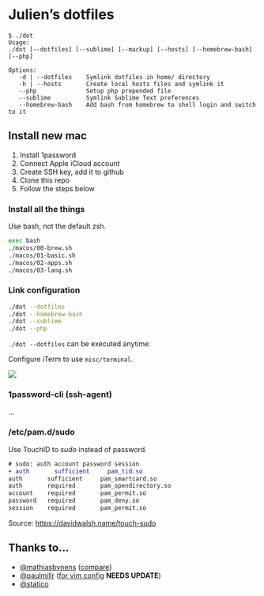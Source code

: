 # Julien’s dotfiles

```
$ ./dot
Usage:
./dot [--dotfiles] [--sublime] [--mackup] [--hosts] [--homebrew-bash] [--php]

Options:
   -d | --dotfiles    Symlink dotfiles in home/ directory
   -h | --hosts       Create local hosts files and symlink it
   --php              Setup php prepended file
   --sublime          Symlink Sublime Text preferences
   --homebrew-bash    Add bash from homebrew to shell login and switch to it

```



## Install new mac

1. Install 1password
1. Connect Apple iCloud account
1. Create SSH key, add it to github
1. Clone this repo
1. Follow the steps below

### Install all the things

Use bash, not the default zsh.

```sh
exec bash
./macos/00-brew.sh
./macos/01-basic.sh
./macos/02-apps.sh
./macos/03-lang.sh
```

### Link configuration

```sh
./dot --dotfiles
./dot --homebrew-bash
./dot --sublime
./dot --php
```

`./dot --dotfiles` can be executed anytime.

Configure iTerm to use `misc/terminal`.

![](https://user-images.githubusercontent.com/1525636/201951710-1df49a04-7600-4e53-8bec-d0c4cbe0fe0c.png)

### 1password-cli (ssh-agent)

...

### /etc/pam.d/sudo

Use TouchID to _sudo_ instead of password.

```diff
# sudo: auth account password session
+ auth       sufficient     pam_tid.so
auth       sufficient     pam_smartcard.so
auth       required       pam_opendirectory.so
account    required       pam_permit.so
password   required       pam_deny.so
session    required       pam_permit.so
```

Source: https://davidwalsh.name/touch-sudo

## Thanks to…

* [@mathiasbynens](https://github.com/mathiasbynens/dotfiles/) ([compare](https://github.com/mathiasbynens/dotfiles/compare/d6ca39a907123c0a7f874c500ba16cabb3156a63...master))
* [@paulmillr](https://github.com/paulmillr/dotfiles/) ([for vim config](https://github.com/paulmillr/vimrc/tree/5b472316d099fc1f6626ca790e81f6d021747c13) **NEEDS UPDATE**) 
* [@statico](https://github.com/statico/dotfiles/)
